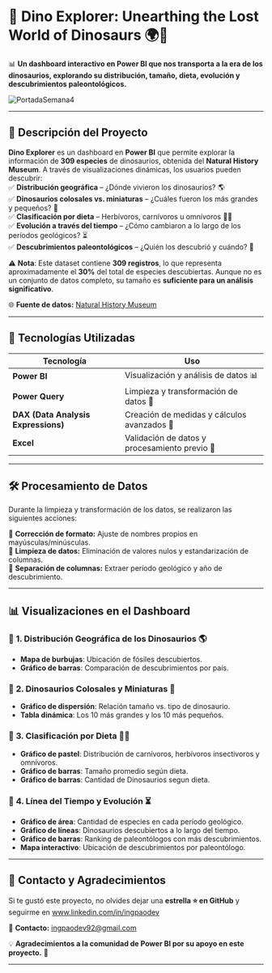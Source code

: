 # 🦖 **Dino Explorer: Unearthing the Lost World of Dinosaurs** 🌍🔬  

📊 **Un dashboard interactivo en Power BI que nos transporta a la era de los dinosaurios, explorando su distribución, tamaño, dieta, evolución y descubrimientos paleontológicos.**  

![PortadaSemana4](https://github.com/user-attachments/assets/80892b56-cdaf-44de-8fed-bbba5c4c44ee)

---  

## 📌 **Descripción del Proyecto**  

**Dino Explorer** es un dashboard en **Power BI** que permite explorar la información de **309 especies** de dinosaurios, obtenida del **Natural History Museum**. A través de visualizaciones dinámicas, los usuarios pueden descubrir:  
✅ **Distribución geográfica** – ¿Dónde vivieron los dinosaurios? 🌎  
✅ **Dinosaurios colosales vs. miniaturas** – ¿Cuáles fueron los más grandes y pequeños? 📏  
✅ **Clasificación por dieta** – Herbívoros, carnívoros u omnívoros 🥩🌿  
✅ **Evolución a través del tiempo** – ¿Cómo cambiaron a lo largo de los períodos geológicos? ⏳  
✅ **Descubrimientos paleontológicos** – ¿Quién los descubrió y cuándo? 🏺  

⚠️ **Nota**: Este dataset contiene **309 registros**, lo que representa aproximadamente el **30%** del total de especies descubiertas. Aunque no es un conjunto de datos completo, su tamaño es **suficiente para un análisis significativo**.  

🌐 **Fuente de datos:** [Natural History Museum](https://www.nhm.ac.uk/discover.html)  

---

## 🚀 **Tecnologías Utilizadas**  

| Tecnología | Uso |
|------------|--------------------------------|
| **Power BI** | Visualización y análisis de datos 📊 |
| **Power Query** | Limpieza y transformación de datos 🧹 |
| **DAX (Data Analysis Expressions)** | Creación de medidas y cálculos avanzados 🔢 |
| **Excel** | Validación de datos y procesamiento previo 📑 |

---

## 🛠 **Procesamiento de Datos**  

Durante la limpieza y transformación de los datos, se realizaron las siguientes acciones:  

🔹 **Corrección de formato:** Ajuste de nombres propios en mayúsculas/minúsculas.  
🔹 **Limpieza de datos:** Eliminación de valores nulos y estandarización de columnas.  
🔹 **Separación de columnas:** Extraer período geológico y año de descubrimiento.   

---

## 📊 **Visualizaciones en el Dashboard**  

### 📌 **1. Distribución Geográfica de los Dinosaurios** 🌎  
- **Mapa de burbujas**: Ubicación de fósiles descubiertos.  
- **Gráfico de barras**: Comparación de descubrimientos por país.  

### 📌 **2. Dinosaurios Colosales y Miniaturas** 📏  
- **Gráfico de dispersión**: Relación tamaño vs. tipo de dinosaurio.  
- **Tabla dinámica**: Los 10 más grandes y los 10 más pequeños.  

### 📌 **3. Clasificación por Dieta** 🥩🌿  
- **Gráfico de pastel**: Distribución de carnívoros, herbívoros insectivoros y omnívoros.  
- **Gráfico de barras**: Tamaño promedio según dieta.
- **Gráfico de barras**: Cantidad de Dinosaurios segun dieta. 

### 📌 **4. Línea del Tiempo y Evolución** ⏳  
- **Gráfico de área**: Cantidad de especies en cada período geológico.  
- **Gráfico de líneas**: Dinosaurios descubiertos a lo largo del tiempo.  
- **Gráfico de barras**: Ranking de paleontólogos con más descubrimientos.  
- **Mapa interactivo**: Ubicación de descubrimientos por paleontólogo.  

---

## 📩 **Contacto y Agradecimientos**  

Si te gustó este proyecto, no olvides dejar una **estrella ⭐ en GitHub** y seguirme en www.linkedin.com/in/ingpaodev 

📧 **Contacto:** ingpaodev92@gmail.com 

💡 **Agradecimientos a la comunidad de Power BI por su apoyo en este proyecto.** 🚀  

---

